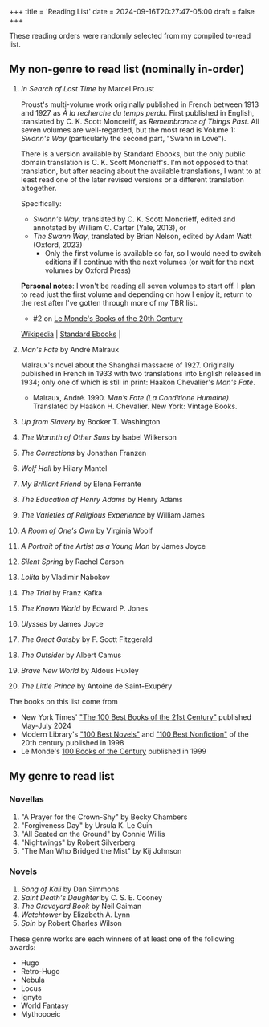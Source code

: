 +++
title = 'Reading List'
date = 2024-09-16T20:27:47-05:00
draft = false
+++

These reading orders were randomly selected from my compiled to-read list.

## My non-genre to read list (nominally in-order)

1. *In Search of Lost Time* by Marcel Proust

    Proust's multi-volume work originally published in French between 1913 and 1927 as *À la recherche du temps perdu*.
    First published in English, translated by C. K. Scott Moncreiff, as *Remembrance of Things Past*.
    All seven volumes are well-regarded, but the most read is Volume 1: *Swann's Way* (particularly the second part, "Swann in Love").

    There is a version available by Standard Ebooks, but the only public domain translation is C. K. Scott Moncrieff's.
    I'm not opposed to that translation, but after reading about the available translations, I want to at least read one of the later revised versions or a different translation altogether.

    Specifically:
    - *Swann's Way*, translated by C. K. Scott Moncrieff, edited and annotated by William C. Carter (Yale, 2013), or
    - *The Swann Way*, translated by Brian Nelson, edited by Adam Watt (Oxford, 2023)
        - Only the first volume is available so far, so I would need to switch editions if I continue with the next volumes (or wait for the next volumes by Oxford Press)

    **Personal notes**:
    I won't be reading all seven volumes to start off.
    I plan to read just the first volume and depending on how I enjoy it, return to the rest after I've gotten through more of my TBR list.

    - #2 on [Le Monde's Books of the 20th Century](/docs/reading-list-sources/le-mondes-100-books-of-the-century/)

    [Wikipedia](https://en.wikipedia.org/wiki/In_Search_of_Lost_Time)  |   [Standard Ebooks](https://standardebooks.org/ebooks/marcel-proust/in-search-of-lost-time/c-k-scott-moncrieff) | 

2. *Man's Fate* by André Malraux

   Malraux's novel about the Shanghai massacre of 1927. Originally published in French in 1933 with two translations into English released in 1934; only one of which is still in print: Haakon Chevalier's *Man's Fate*.

    - Malraux, André. 1990. *Man’s Fate (La Conditione Humaine)*. Translated by Haakon H. Chevalier. New York: Vintage Books.


3. *Up from Slavery* by Booker T. Washington
4. *The Warmth of Other Suns* by Isabel Wilkerson
5. *The Corrections* by Jonathan Franzen
6. *Wolf Hall* by Hilary Mantel
7. *My Brilliant Friend* by Elena Ferrante
8. *The Education of Henry Adams* by Henry Adams
9.  *The Varieties of Religious Experience* by William James
10. *A Room of One's Own* by Virginia Woolf
11. *A Portrait of the Artist as a Young Man* by James Joyce
12. *Silent Spring* by Rachel Carson
13. *Lolita* by Vladimir Nabokov
14. *The Trial* by Franz Kafka
15. *The Known World* by Edward P. Jones
16. *Ulysses* by James Joyce
17. *The Great Gatsby* by F. Scott Fitzgerald
18. *The Outsider* by Albert Camus
19. *Brave New World* by Aldous Huxley
20. *The Little Prince* by Antoine de Saint-Exupéry

The books on this list come from
- New York Times' ["The 100 Best Books of the 21st Century"](https://www.nytimes.com/interactive/2024/books/best-books-21st-century.html) published May-July 2024
- Modern Library's ["100 Best Novels"](https://en.wikipedia.org/wiki/Modern_Library's_100_Best_Novels) and ["100 Best Nonfiction"](https://en.wikipedia.org/wiki/Modern_Library_100_Best_Nonfiction) of the 20th century published in 1998
- Le Monde's [100 Books of the Century](https://en.wikipedia.org/wiki/Le_Monde's_100_Books_of_the_Century) published in 1999

## My genre to read list

### Novellas

1. "A Prayer for the Crown-Shy" by Becky Chambers
2. "Forgiveness Day" by Ursula K. Le Guin
3. "All Seated on the Ground" by Connie Willis
4. "Nightwings" by Robert Silverberg
5. "The Man Who Bridged the Mist" by Kij Johnson

### Novels

1. *Song of Kali* by Dan Simmons
2. *Saint Death's Daughter* by C. S. E. Cooney
3. *The Graveyard Book* by Neil Gaiman
4. *Watchtower* by Elizabeth A. Lynn
5. *Spin* by Robert Charles Wilson

These genre works are each winners of at least one of the following awards:

- Hugo
- Retro-Hugo
- Nebula
- Locus
- Ignyte
- World Fantasy
- Mythopoeic



